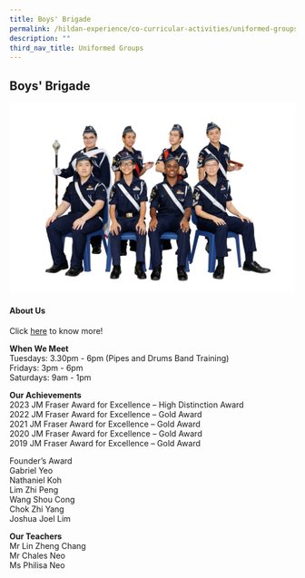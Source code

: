 ```yaml
---
title: Boys' Brigade
permalink: /hildan-experience/co-curricular-activities/uniformed-groups/boys-brigade/
description: ""
third_nav_title: Uniformed Groups
---
```

Boys' Brigade
-------------


![](/images/Hildan%20Experience/CCA/boys%20brigade.jpg)


#### About Us

Click&nbsp;[here](/files/CCA/_BB%20Presentation%202020.pdf)&nbsp;to know more!

**When We Meet** <br>
Tuesdays: 3.30pm - 6pm (Pipes and Drums Band Training)<br>
Fridays: 3pm - 6pm<br>
Saturdays: 9am - 1pm<br>


**Our Achievements**<br>
2023 JM Fraser Award for Excellence  – High Distinction Award<br>
2022 JM Fraser Award for Excellence – Gold Award<br>
2021 JM Fraser Award for Excellence – Gold Award<br>
2020 JM Fraser Award for Excellence – Gold Award<br>
2019 JM Fraser Award for Excellence – Gold Award <br>

Founder’s Award <br>
Gabriel Yeo<br>
Nathaniel Koh<br>
Lim Zhi Peng<br> 
Wang Shou Cong<br> 
Chok Zhi Yang<br> 
Joshua Joel Lim <br>

**Our Teachers** <br>
Mr Lin Zheng Chang  <br>
Mr Chales Neo <br> 
Ms Philisa Neo<br>